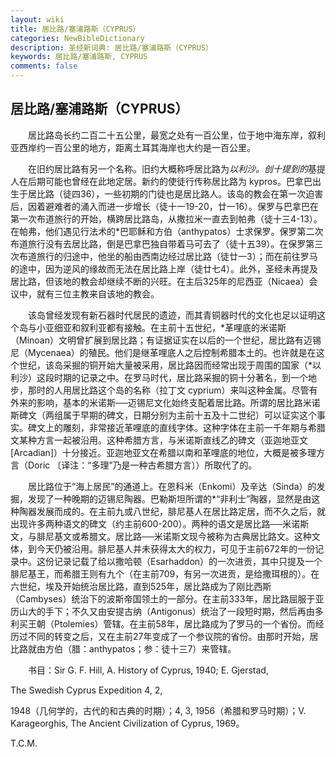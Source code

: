 ```yaml
---
layout: wiki
title: 居比路/塞浦路斯（CYPRUS）
categories: NewBibleDictionary
description: 圣经新词典: 居比路/塞浦路斯（CYPRUS）
keywords: 居比路/塞浦路斯, CYPRUS
comments: false
---
```


## 居比路/塞浦路斯（CYPRUS）

　　居比路岛长约二百二十五公里，最宽之处有一百公里，位于地中海东岸，叙利亚西岸约一百公里的地方，距离土耳其海岸也大约是一百公里。

　　在旧约居比路有另一个名称。旧约大概称呼居比路为*以利沙。创十提到的*基提人在后期可能也曾经在此地定居。新约的使徒行传称居比路为 kypros。巴拿巴出生于居比路（徒四36），一些初期的门徒也是居比路人。该岛的教会在第一次迫害后，因着避难者的涌入而进一步增长（徒十一19-20，廿一16）。保罗与巴拿巴在第一次布道旅行的开始，横跨居比路岛，从撒拉米一直去到帕弗（徒十三4-13）。在帕弗，他们遇见行法术的*巴耶稣和方伯（anthypatos）士求保罗。保罗第二次布道旅行没有去居比路，倒是巴拿巴独自带着马可去了（徒十五39）。在保罗第三次布道旅行的归途中，他坐的船由西南边经过居比路（徒廿一3）；而在前往罗马的途中，因为逆风的缘故而无法在居比路上岸（徒廿七4）。此外，圣经未再提及居比路，但该地的教会却继续不断的兴旺。在主后325年的尼西亚（Nicaea）会议中，就有三位主教来自该地的教会。

　　该岛曾经发现有新石器时代居民的遗迹，而其青铜器时代的文化也足以证明这个岛与小亚细亚和叙利亚都有接触。在主前十五世纪，*革哩底的米诺斯（Minoan）文明曾扩展到居比路；有证据证实在以后的一个世纪，居比路有迈锡尼（Mycenaea）的殖民。他们是继革哩底人之后控制希腊本土的。也许就是在这个世纪，该岛采掘的铜开始大量被采用，居比路因而经常出现于周围的国家（*以利沙）这段时期的记录之中。在罗马时代，居比路采掘的铜十分著名，到一个地步，那时的人用居比路这个岛的名称（拉丁文 cyprium）来叫这种金属。尽管有外来的影响，基本的米诺斯──迈锡尼文化始终支配着居比路。所谓的居比路米诺斯碑文（两组属于早期的碑文，日期分别为主前十五及十二世纪）可以证实这个事实。碑文上的雕刻，非常接近革哩底的直线字体。这种字体在主前一千年期与希腊文某种方言一起被沿用。这种希腊方言，与米诺斯直线乙的碑文（亚迦地亚文 [Arcadian]）十分接近。亚迦地亚文在希腊以南和革哩底的地位，大概是被多理方言（Doric 〔译注：“多理”乃是一种古希腊方言〕）所取代了的。

　　居比路位于“海上居民”的通道上。在恩科米（Enkomi）及辛达（Sinda）的发掘，发现了一种晚期的迈锡尼陶器。巴勒斯坦所谓的*“非利士”陶器，显然是由这种陶器发展而成的。在主前九或八世纪，腓尼基人在居比路定居，而不久之后，就出现许多两种语文的碑文（约主前600-200）。两种的语文是居比路──米诺斯文，与腓尼基文或希腊文。居比路──米诺斯文现今被称为古典居比路文。这种文体，到今天仍被沿用。腓尼基人并未获得太大的权力，可见于主前672年的一份记录中。这份记录记载了给以撒哈顿（Esarhaddon）的一次进贡，其中只提及一个腓尼基王，而希腊王则有九个（在主前709，有另一次进贡，是给撒珥根的）。在六世纪，埃及开始统治居比路，直到525年，居比路成为了刚比西斯（Cambyses）统治下的波斯帝国领土的一部分。在主前333年，居比路屈服于亚历山大的手下；不久又由安提古纳（Antigonus）统治了一段短时期，然后再由多利买王朝（Ptolemies）管辖。在主前58年，居比路成为了罗马的一个省份。而经历过不同的转变之后，又在主前27年变成了一个参议院的省份。由那时开始，居比路就由方伯（腊：anthypatos；参：徒十三7）来管辖。

　　书目：Sir G. F. Hill, A. History of Cyprus, 1940; E. Gjerstad,

The Swedish Cyprus Expedition 4, 2,

1948（几何学的，古代的和古典的时期）；4, 3, 1956（希腊和罗马时期）；V. Karageorghis, The Ancient Civilization of Cyprus, 1969。

T.C.M.








